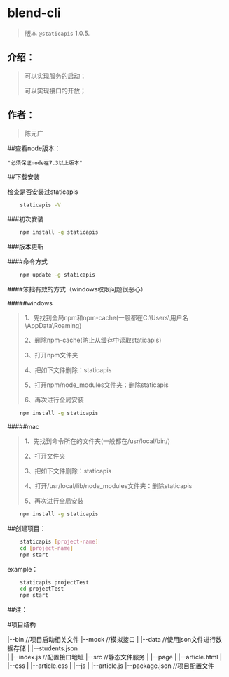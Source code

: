 # blend-cli 
> 版本 `@staticapis` 1.0.5.

## 介绍：

>可以实现服务的启动；
>
>可以实现接口的开放；

## 作者：

>陈元广


##查看node版本：

    "必须保证node在7.3以上版本"

##下载安装

检查是否安装过staticapis

```bash
    staticapis -V
```
###初次安装

```bash
    npm install -g staticapis
```

###版本更新

####命令方式

```bash
    npm update -g staticapis
```

####笨拙有效的方式（windows权限问题很恶心）

#####windows

>1、先找到全局npm和npm-cache(一般都在C:\Users\用户名\AppData\Roaming)
>
>2、删除npm-cache(防止从缓存中读取staticapis)
>
>3、打开npm文件夹
>
>4、把如下文件删除：staticapis
>
>5、打开npm/node_modules文件夹：删除staticapis
>
>6、再次进行全局安装
>

```bash
    npm install -g staticapis
```
#####mac

>1、先找到命令所在的文件夹(一般都在/usr/local/bin/)
>
>2、打开文件夹
>
>3、把如下文件删除：staticapis
>
>4、打开/usr/local/lib/node_modules文件夹：删除staticapis
>
>5、再次进行全局安装
>

```bash
    npm install -g staticapis
```


##创建项目：

```bash
    staticapis [project-name]
    cd [project-name]
    npm start
```
example：

```bash
    staticapis projectTest
    cd projectTest
    npm start
```

##注：

#项目结构

|--bin                  //项目启动相关文件
|--mock                 //模拟接口
|  |--data              //使用json文件进行数据存储
|     |--students.json  
|  |--index.js          //配置接口地址
|--src                  //静态文件服务
|  |--page
|     |--article.html
|  |--css
|     |--article.css
|  |--js
|     |--article.js
|--package.json         //项目配置文件

